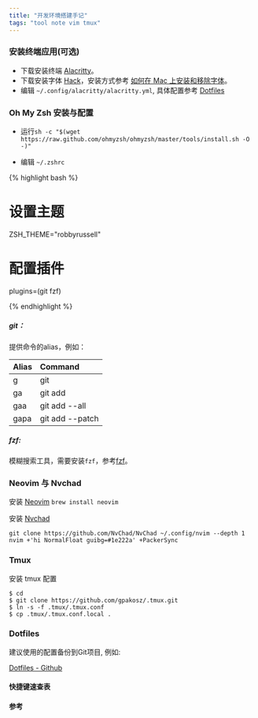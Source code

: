 ```yaml
---
title: "开发环境搭建手记"
tags: "tool note vim tmux"
---
```


### 安装终端应用(可选)

- 下载安装终端 [Alacritty][alacritty]。
- 下载安装字体 [Hack][hack-font]，安装方式参考 [如何在 Mac 上安装和移除字体][install-font-on-mac]。
- 编辑 `~/.config/alacritty/alacritty.yml`, 具体配置参考 [Dotfiles](#Dotfiles)

### Oh My Zsh 安装与配置

- 运行`sh -c "$(wget https://raw.github.com/ohmyzsh/ohmyzsh/master/tools/install.sh -O -)"`

- 编辑 `~/.zshrc`

{% highlight bash %}

# 设置主题
ZSH_THEME="robbyrussell"

# 配置插件
plugins=(git fzf)

{% endhighlight %}

##### git：

提供命令的alias，例如：

| Alias | Command        |
|:------|:---------------|
| g     | git            |
| ga    | git add        |
| gaa   | git add --all  |
| gapa  | git add --patch|

##### fzf:

模糊搜索工具，需要安装`fzf`，参考[fzf][fzf]。


### Neovim 与 Nvchad

安装 [Neovim][neovim] `brew install neovim`

安装 [Nvchad][nvchad]

```
git clone https://github.com/NvChad/NvChad ~/.config/nvim --depth 1
nvim +'hi NormalFloat guibg=#1e222a' +PackerSync
```

### Tmux

安装 tmux 配置 

```
$ cd
$ git clone https://github.com/gpakosz/.tmux.git
$ ln -s -f .tmux/.tmux.conf
$ cp .tmux/.tmux.conf.local .
```

### Dotfiles

建议使用的配置备份到Git项目, 例如:

[Dotfiles - Github][dotfiles]

#### 快捷键速查表

#### 参考

[fzf]: https://github.com/junegunn/fzf
[alacritty]: https://alacritty.org 
[dotfiles]: https://github.com/fuzhongqing/dotfiles
[hack-font]: https://github.com/ryanoasis/nerd-fonts/blob/master/patched-fonts/Hack/Regular/complete/Hack%20Regular%20Nerd%20Font%20Complete.ttf?raw=true
[install-font-on-mac]: https://support.apple.com/zh-cn/HT201749
[neovim]: https://neovim.io
[nvchad]: https://nvchad.github.io

